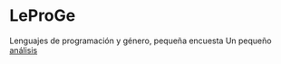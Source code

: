 # LeProGe
Lenguajes de programación y género, pequeña encuesta
Un pequeño [análisis](https://phoenixalx.github.io/LeProGe/Analisis.html)
